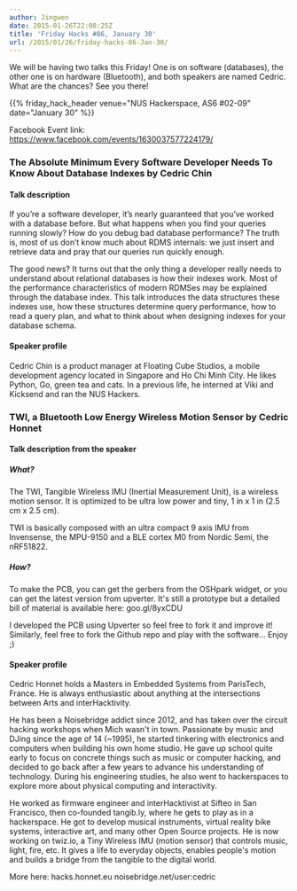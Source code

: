 ```yaml
---
author: Jingwen
date: 2015-01-26T22:08:25Z
title: 'Friday Hacks #86, January 30'
url: /2015/01/26/friday-hacks-86-Jan-30/
---
```


We will be having two talks this Friday! One is on software (databases), the
other one is on hardware (Bluetooth), and both speakers are named Cedric. What
are the chances? See you there!

{{% friday_hack_header venue="NUS Hackerspace, AS6 #02-09" date="January 30" %}}

Facebook Event link: https://www.facebook.com/events/1630037577224179/

### The Absolute Minimum Every Software Developer Needs To Know About Database Indexes by Cedric Chin

#### Talk description

If you’re a software developer, it’s nearly guaranteed that you’ve worked with a database before. But what happens when you find your queries running slowly? How do you debug bad database performance? The truth is, most of us don’t know much about RDMS internals: we just insert and retrieve data and pray that our queries run quickly enough.

The good news? It turns out that the only thing a developer really needs to understand about relational databases is how their indexes work. Most of the performance characteristics of modern RDMSes may be explained through the database index. This talk introduces the data structures these indexes use, how these structures determine query performance, how to read a query plan, and what to think about when designing indexes for your database schema.

#### Speaker profile

Cedric Chin is a product manager at Floating Cube Studios, a mobile development agency located in Singapore and Ho Chi Minh City. He likes Python, Go, green tea and cats. In a previous life, he interned at Viki and Kicksend and ran the NUS Hackers.

### TWI, a Bluetooth Low Energy Wireless Motion Sensor by Cedric Honnet

#### Talk description from the speaker

##### What?

The TWI, Tangible Wireless IMU (Inertial Measurement Unit), is a wireless motion sensor. It is optimized to be ultra low power and tiny, 1 in x 1 in (2.5 cm x 2.5 cm).

TWI is basically composed with an ultra compact 9 axis IMU from Invensense, the MPU-9150 and a BLE cortex M0 from Nordic Semi, the nRF51822.

##### How?
To make the PCB, you can get the gerbers from the OSHpark widget, or you can get the latest version from upverter. It's still a prototype but a detailed bill of material is available here: goo.gl/8yxCDU

I developed the PCB using Upverter so feel free to fork it and improve it! Similarly, feel free to fork the Github repo and play with the software...
Enjoy ;)


#### Speaker profile

Cedric Honnet holds a Masters in Embedded Systems from ParisTech, France. He is always enthusiastic about anything at the intersections between Arts and interHacktivity.

He has been a Noisebridge addict since 2012, and has taken over the circuit hacking workshops when Mich wasn't in town. Passionate by music and DJing since the age of 14 (~1995), he started tinkering with electronics and computers when building his own home studio. He gave up school quite early to focus on concrete things such as music or computer hacking, and decided to go back after a few years to advance his understanding of technology. During his engineering studies, he also went to hackerspaces to explore more about physical computing and interactivity.

He worked as firmware engineer and interHacktivist at Sifteo in San Francisco, then co-founded tangib.ly, where he gets to play as in a hackerspace. He got to develop musical instruments, virtual reality bike systems, interactive art, and many other Open Source projects.
He is now working on twiz.io, a Tiny Wireless IMU (motion sensor) that controls music, light, fire, etc. It gives a life to everyday objects, enables people's motion and builds a bridge from the tangible to the digital world.

More here:
hacks.honnet.eu
noisebridge.net/user:cedric
